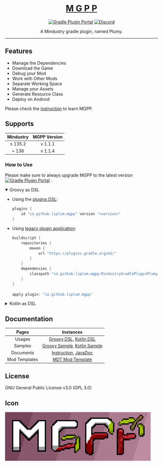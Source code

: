 <div align="center">

# [M G P P](https://plumygame.github.io/mgpp/)

[![Gradle Plugin Portal](https://img.shields.io/gradle-plugin-portal/v/io.github.liplum.mgpp?color=02303a&label=Gradle%20Plugin&logo=Gradle&style=for-the-badge)](https://plugins.gradle.org/plugin/io.github.liplum.mgpp)
[![Discord](https://img.shields.io/discord/937228972041842718?color=%23529b69&label=Discord&logo=Discord&style=for-the-badge)](https://discord.gg/3Hrep3WtUz)

A Mindustry gradle plugin, named Plumy.
___
</div>

## Features

- Manage the Dependencies
- Download the Game
- Debug your Mod
- Work with Other Mods
- Separate Working Space
- Manage your Assets
- Generate Resource Class
- Deploy on Android

Please check the [instruction](https://plumygame.github.io/mgpp/) to learn MGPP.

## Supports

| Mindustry | MGPP Version |
|:---------:|:------------:|
|  ≤ 135.2  |   v 1.1.1    |
|   = 136   |   v 1.1.4    |


### How to Use

Please make sure to always upgrade MGPP to the latest
version [![Gradle Plugin Portal](https://img.shields.io/gradle-plugin-portal/v/io.github.liplum.mgpp?color=02303a&label=&logo=Gradle&style=for-the-badge)](https://plugins.gradle.org/plugin/io.github.liplum.mgpp)
.

<details open>
<summary>
    Groovy as DSL
</summary>

- Using the [plugins DSL](https://docs.gradle.org/current/userguide/plugins.html#sec:plugins_block):
    ```groovy
    plugins {
        id "io.github.liplum.mgpp" version "<version>"
    }
    ```
- Using [legacy plugin application](https://docs.gradle.org/current/userguide/plugins.html#sec:old_plugin_application):
    ```groovy
    buildscript {
        repositories {
            maven {
                url "https://plugins.gradle.org/m2/"
            }
        }
        dependencies {
            classpath "io.github.liplum.mgpp:MindustryGradlePluginPlumy:<version>"
        }
    }
    
    apply plugin: "io.github.liplum.mgpp"
    ```

</details>
<details>
<summary>
    Kotlin as DSL
</summary>

- Using the [plugins DSL](https://docs.gradle.org/current/userguide/plugins.html#sec:plugins_block):
    ```kotlin
    plugins {
      id("io.github.liplum.mgpp") version "<version>"
    }
    ```
- Using [legacy plugin application](https://docs.gradle.org/current/userguide/plugins.html#sec:old_plugin_application):
    ```kotlin
    buildscript {
        repositories {
            maven { url = uri("https://plugins.gradle.org/m2/") }
        }
        dependencies {
            classpath("io.github.liplum.mgpp:MindustryGradlePluginPlumy:<version>")
        }
    }
    
    apply(plugin = "io.github.liplum.mgpp")
    ```

</details>

## Documentation

|     Pages     |                                                                           Instances                                                                            |
|:-------------:|:--------------------------------------------------------------------------------------------------------------------------------------------------------------:|
|    Usages     |                     [Groovy DSL](https://plumygame.github.io/mgpp/groovy.html), [Kotlin DSL](https://plumygame.github.io/mgpp/kotlin.html)                     |
|    Samples    | [Groovy Sample](https://github.com/PlumyGame/mgpp/tree/master/TestProjectGroovy), [Kotlin Sample](https://github.com/PlumyGame/mgpp/tree/master/TestProjectKt) |
|   Documents   |                          [Instruction](https://plumygame.github.io/mgpp/), [JavaDoc](https://plumygame.github.io/mgppDoc/index.html)                           |
| Mod Templates |                                                  [MDT Mod Template](https://github.com/liplum/MdtModTemplate)                                                  |


## License

GNU General Public License v3.0 (GPL 3.0)

## Icon

![preview](GFX/preview-small.png)
